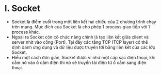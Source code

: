 # I. Socket
  - Socket là điểm cuối trong một liên kết hai chiều của 2 chương trình chạy trên mạng. Mục đích của Socket là cho phép 1 process giao tiếp với 1 process khác.
  - Ngoài ra Socket còn có chức năng chính là tạo liên kết giữa client và server nhờ vào cổng (Port). Tại đây các tầng TCP (TCP layer) có thể định danh ứng dụng và dữ liệu được truyền tới bằng liên kết của các lớp Socket.
  - Hiểu một cách đơn giản, Socket được ví như một cáp sạc điện thoại, khi cắm nó vào ổ cắm điện thì nó sẽ truyền tải điện từ ổ cắm sang điện thoại.
